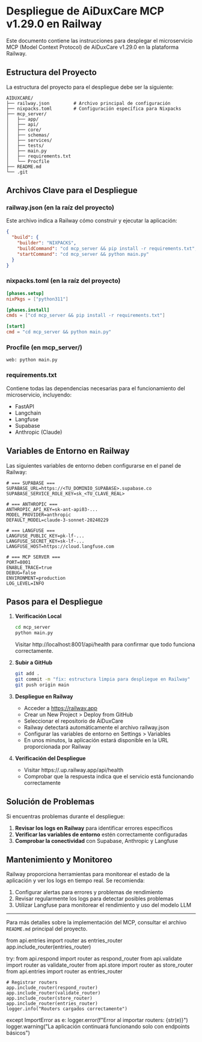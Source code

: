 # Despliegue de AiDuxCare MCP v1.29.0 en Railway

Este documento contiene las instrucciones para desplegar el microservicio MCP (Model Context Protocol) de AiDuxCare v1.29.0 en la plataforma Railway.

## Estructura del Proyecto

La estructura del proyecto para el despliegue debe ser la siguiente:

```
AIDUXCARE/
├── railway.json         # Archivo principal de configuración
├── nixpacks.toml        # Configuración específica para Nixpacks
├── mcp_server/
│   ├── app/
│   ├── api/
│   ├── core/
│   ├── schemas/
│   ├── services/
│   ├── tests/
│   ├── main.py
│   ├── requirements.txt
│   └── Procfile
├── README.md
└── .git
```

## Archivos Clave para el Despliegue

### railway.json (en la raíz del proyecto)

Este archivo indica a Railway cómo construir y ejecutar la aplicación:

```json
{
  "build": {
    "builder": "NIXPACKS",
    "buildCommand": "cd mcp_server && pip install -r requirements.txt",
    "startCommand": "cd mcp_server && python main.py"
  }
}
```

### nixpacks.toml (en la raíz del proyecto)

```toml
[phases.setup]
nixPkgs = ["python311"]

[phases.install]
cmds = ["cd mcp_server && pip install -r requirements.txt"]

[start]
cmd = "cd mcp_server && python main.py"
```

### Procfile (en mcp_server/)

```
web: python main.py
```

### requirements.txt

Contiene todas las dependencias necesarias para el funcionamiento del microservicio, incluyendo:
- FastAPI
- Langchain
- Langfuse
- Supabase
- Anthropic (Claude)

## Variables de Entorno en Railway

Las siguientes variables de entorno deben configurarse en el panel de Railway:

```
# === SUPABASE ===
SUPABASE_URL=https://<TU_DOMINIO_SUPABASE>.supabase.co
SUPABASE_SERVICE_ROLE_KEY=sk_<TU_CLAVE_REAL>

# === ANTHROPIC ===
ANTHROPIC_API_KEY=sk-ant-api03-...
MODEL_PROVIDER=anthropic
DEFAULT_MODEL=claude-3-sonnet-20240229

# === LANGFUSE ===
LANGFUSE_PUBLIC_KEY=pk-lf-...
LANGFUSE_SECRET_KEY=sk-lf-...
LANGFUSE_HOST=https://cloud.langfuse.com

# === MCP SERVER ===
PORT=8001
ENABLE_TRACE=true
DEBUG=false
ENVIRONMENT=production
LOG_LEVEL=INFO
```

## Pasos para el Despliegue

1. **Verificación Local**
   ```bash
   cd mcp_server
   python main.py
   ```
   Visitar http://localhost:8001/api/health para confirmar que todo funciona correctamente.

2. **Subir a GitHub**
   ```bash
   git add .
   git commit -m "fix: estructura limpia para despliegue en Railway"
   git push origin main
   ```

3. **Despliegue en Railway**
   - Acceder a https://railway.app
   - Crear un New Project > Deploy from GitHub
   - Seleccionar el repositorio de AiDuxCare
   - Railway detectará automáticamente el archivo railway.json
   - Configurar las variables de entorno en Settings > Variables
   - En unos minutos, la aplicación estará disponible en la URL proporcionada por Railway

4. **Verificación del Despliegue**
   - Visitar https://<nombre-del-proyecto>.up.railway.app/api/health
   - Comprobar que la respuesta indica que el servicio está funcionando correctamente

## Solución de Problemas

Si encuentras problemas durante el despliegue:

1. **Revisar los logs en Railway** para identificar errores específicos
2. **Verificar las variables de entorno** estén correctamente configuradas
3. **Comprobar la conectividad** con Supabase, Anthropic y Langfuse

## Mantenimiento y Monitoreo

Railway proporciona herramientas para monitorear el estado de la aplicación y ver los logs en tiempo real. Se recomienda:

1. Configurar alertas para errores y problemas de rendimiento
2. Revisar regularmente los logs para detectar posibles problemas
3. Utilizar Langfuse para monitorear el rendimiento y uso del modelo LLM

---

Para más detalles sobre la implementación del MCP, consultar el archivo `README.md` principal del proyecto. 

from api.entries import router as entries_router
app.include_router(entries_router) 

try:
    from api.respond import router as respond_router
    from api.validate import router as validate_router
    from api.store import router as store_router
    from api.entries import router as entries_router
    
    # Registrar routers
    app.include_router(respond_router)
    app.include_router(validate_router)
    app.include_router(store_router)
    app.include_router(entries_router)
    logger.info("Routers cargados correctamente")
except ImportError as e:
    logger.error(f"Error al importar routers: {str(e)}")
    logger.warning("La aplicación continuará funcionando solo con endpoints básicos") 